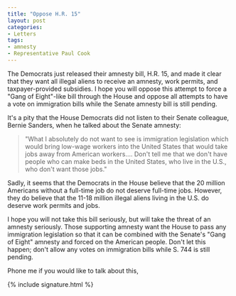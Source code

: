 ```yaml
---
title: "Oppose H.R. 15"
layout: post
categories:
- Letters
tags:
- amnesty
- Representative Paul Cook
---
```


The Democrats just released their amnesty bill, H.R. 15, and made it clear that they want all illegal aliens to receive an amnesty, work permits, and taxpayer-provided subsidies. I hope you will oppose this attempt to force a "Gang of Eight"-like bill through the House and oppose all attempts to have a vote on immigration bills while the Senate amnesty bill is still pending.

It's a pity that the House Democrats did not listen to their Senate colleague, Bernie Sanders, when he talked about the Senate amnesty:

> "What I absolutely do not want to see is immigration legislation which would bring low-wage workers into the United States that would take jobs away from American workers.... Don't tell me that we don't have people who can make beds in the United States, who live in the U.S., who don't want those jobs."

Sadly, it seems that the Democrats in the House believe that the 20 million Americans without a full-time job do not deserve full-time jobs. However, they do believe that the 11-18 million illegal aliens living in the U.S. do deserve work permits and jobs.

I hope you will not take this bill seriously, but will take the threat of an amnesty seriously. Those supporting amnesty want the House to pass any immigration legislation so that it can be combined with the Senate's "Gang of Eight" amnesty and forced on the American people. Don't let this happen; don't allow any votes on immigration bills while S. 744 is still pending.

Phone me if you would like to talk about this,

{% include signature.html %}
